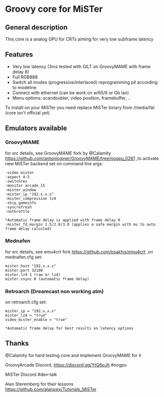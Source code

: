 # Groovy core for MiSTer

## General description
This core is a analog GPU for CRTs aiming for very low subframe latency

## Features
- Very low latency (3ms tested with GILT on GroovyMAME with frame delay 8)
- Full RGB888
- Switch all modes (progressive/interlaced) reprogramming pll according to modeline
- Connect with ethernet (can be work on wifi5/6 or Gb lan)
- Menu options: scandoubler, video position, framebuffer, ..

To install on your MiSTer you need replace MiSTer binary from /media/fat (core isn't official yet)
  
## Emulators available

### GroovyMAME
 for src details, see GroovyMAME fork by @Calamity https://github.com/antonioginer/GroovyMAME/tree/nogpu_0261
 ,to activate new MiSTer backend set on command line args:
  
    -video mister 
    -aspect 4:3 
    -switchres 
    -monitor arcade_15 
    -mister_window 
    -mister_ip "192.x.x.x" 
    -mister_compression lz4 
    -skip_gameinfo 
    -syncrefresh 
    -nothrottle
    
    *Automatic frame delay is applied with frame delay 0
    -mister_fd_margin 1.5/2.0/3.0 (applies a safe margin with ms to auto frame delay calculed)
    
### Mednafen 
  for src details, see emu4crt fork https://github.com/psakhis/emu4crt
  ,on mednafen.cfg set:
  
    mister.host "192.x.x.x"
    mister.port 32100
    mister.lz4 1 (raw or lz4)
    mister.vsync 0 (automatic frame delay)
  
  
### Retroarch (Dreamcast non working atm)
  
  on retroarch.cfg set:
  
    mister_ip = "192.x.x.x"
    mister_lz4 = "true"
    video_mister_enable = "true"

    *Automatic frame delay for best results on latency options

## Thanks
@Calamity for hard testing core and implement GroovyMAME for it

GroovyArcade Discord, https://discord.gg/YtQ6pJh #nogpu

MiSTer Discord #dev-talk

Alan Steremberg for their lessons https://github.com/alanswx/Tutorials_MiSTer



